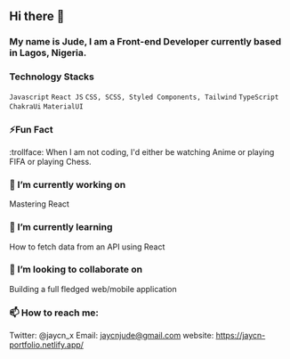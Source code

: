## Hi there 👋

### My name is Jude, I am a Front-end Developer currently based in Lagos, Nigeria.

### Technology Stacks

```Javascript```
```React JS```
```CSS, SCSS, Styled Components, Tailwind```
```TypeScript```
```ChakraUi```
```MaterialUI```

### ⚡Fun Fact 

:trollface: When I am not coding, I'd either be watching Anime or playing FIFA or playing Chess.

### 🔭 I’m currently working on
Mastering React

### 🌱 I’m currently learning 
How to fetch data from an API using React
 

### 👯 I’m looking to collaborate on 
Building a full fledged web/mobile application 

### 📫 How to reach me: 
Twitter: @jaycn_x
Email: jaycnjude@gmail.com
website: https://jaycn-portfolio.netlify.app/

<!--
**Jaycns/Jaycns** is a ✨ _special_ ✨ repository because its `README.md` (this file) appears on your GitHub profile.

Here are some ideas to get you started:

- 
- 
- 👯 I’m looking to collaborate on ...
- 🤔 I’m looking for help with ...
- 💬 Ask me about ...
- 📫 How to reach me: ...
- 
- ⚡ Fun fact: ...
-->
